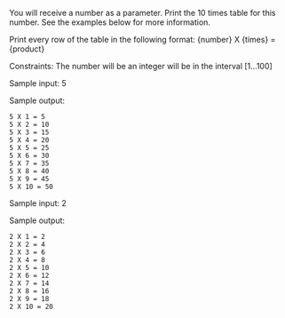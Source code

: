 You will receive a number as a parameter. Print the 10 times table for this number. See the examples below for
more information.

Print every row of the table in the following format:
{number} X {times} = {product}

Constraints: The number will be an integer will be in the interval [1…100]

Sample input: 5

Sample output:

    5 X 1 = 5
    5 X 2 = 10
    5 X 3 = 15
    5 X 4 = 20
    5 X 5 = 25
    5 X 6 = 30
    5 X 7 = 35
    5 X 8 = 40
    5 X 9 = 45
    5 X 10 = 50

Sample input: 2

Sample output:

    2 X 1 = 2
    2 X 2 = 4
    2 X 3 = 6
    2 X 4 = 8
    2 X 5 = 10
    2 X 6 = 12
    2 X 7 = 14
    2 X 8 = 16
    2 X 9 = 18
    2 X 10 = 20

